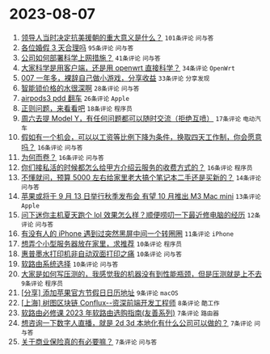 # 2023-08-07

1. [领导人当时决定抗美援朝的重大意义是什么？](https://www.v2ex.com/t/962967) `101条评论` `问与答`
1. [各位婚假 3 天合理吗](https://www.v2ex.com/t/962917) `95条评论` `问与答`
1. [公司如何部署科学上网措施？](https://www.v2ex.com/t/962964) `41条评论` `问与答`
1. [大家科学是用客户端，还是用 openwrt 直接科学？](https://www.v2ex.com/t/962900) `34条评论` `OpenWrt`
1. [007 一年多，裸辞自己做小游戏，分享收益](https://www.v2ex.com/t/962912) `33条评论` `分享发现`
1. [智能锁价格的水很深啊](https://www.v2ex.com/t/962935) `28条评论` `问与答`
1. [airpods3 pdd 翻车](https://www.v2ex.com/t/962924) `26条评论` `Apple`
1. [正则问题，来看看吧](https://www.v2ex.com/t/962911) `18条评论` `程序员`
1. [周六去提 Model Y，有任何问题都可以随时交流（拒绝互喷）](https://www.v2ex.com/t/962940) `17条评论` `电动汽车`
1. [假如有一个机会，可以以工资等比例下降为条件，换取四天工作制，你会愿意吗？](https://www.v2ex.com/t/962978) `16条评论` `问与答`
1. [为何而卷？](https://www.v2ex.com/t/962972) `16条评论` `问与答`
1. [你们接私活的时候都怎么给甲方介绍云服务的收费方式的？](https://www.v2ex.com/t/962926) `16条评论` `程序员`
1. [不懂就问，预算 5000 左右给家里老大搞个笔记本二手还是买新的？](https://www.v2ex.com/t/962927) `14条评论` `问与答`
1. [苹果或将于 9 月 13 日举行秋季发布会 有望 10 月推出 M3 Mac mini](https://www.v2ex.com/t/962954) `13条评论` `Apple`
1. [问下迷你主机夏天跑个 lol 效果怎么样？顺便唠叨一下最近修电脑的经历](https://www.v2ex.com/t/962914) `12条评论` `问与答`
1. [有没有人的 iPhone 遇到过突然黑屏中间一个转圈圈](https://www.v2ex.com/t/962974) `11条评论` `iPhone`
1. [想弄个小型服务器放在家里，求推荐](https://www.v2ex.com/t/962990) `10条评论` `程序员`
1. [惠普墨水打印机非自动双面打印之痛](https://www.v2ex.com/t/962925) `10条评论` `问与答`
1. [软路由系统选择](https://www.v2ex.com/t/962913) `10条评论` `问与答`
1. [大家是如何写压测的，我感觉我的机器没有到性能瓶颈，但是压测就是上不去](https://www.v2ex.com/t/962923) `9条评论` `程序员`
1. [[分享] 添加苹果官方节假日日历地址](https://www.v2ex.com/t/962922) `9条评论` `macOS`
1. [[上海] 树图区块链 Conflux--资深前端开发工程师](https://www.v2ex.com/t/962943) `8条评论` `酷工作`
1. [软路由必修课 2023 年软路由选购指南(友善系列)](https://www.v2ex.com/t/962986) `7条评论` `路由器`
1. [想咨询一下数字人直播，就是 2d 3d 本地化有什么公司可以做的？](https://www.v2ex.com/t/962951) `7条评论` `问与答`
1. [关于商业保险真的有必要嘛？](https://www.v2ex.com/t/962944) `7条评论` `问与答`

